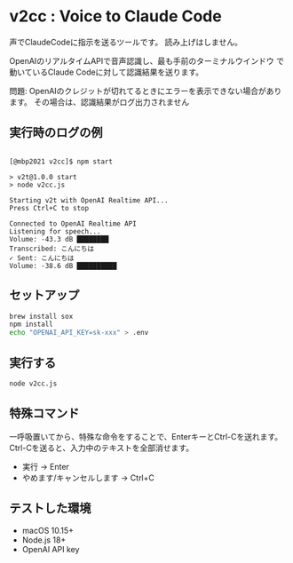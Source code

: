 # v2cc : Voice to Claude Code

声でClaudeCodeに指示を送るツールです。
読み上げはしません。

OpenAIのリアルタイムAPIで音声認識し、最も手前のターミナルウインドウ
で動いているClaude Codeに対して認識結果を送ります。


問題: OpenAIのクレジットが切れてるときにエラーを表示できない場合があります。
その場合は、認識結果がログ出力されません


## 実行時のログの例

```

[@mbp2021 v2cc]$ npm start

> v2t@1.0.0 start
> node v2cc.js

Starting v2t with OpenAI Realtime API...
Press Ctrl+C to stop

Connected to OpenAI Realtime API
Listening for speech...
Volume: -43.3 dB ████████     
Transcribed: こんにちは                           
✓ Sent: こんにちは
Volume: -38.6 dB ██████████ 

```


## セットアップ

```bash
brew install sox
npm install
echo "OPENAI_API_KEY=sk-xxx" > .env
```

## 実行する

```bash
node v2cc.js
```

## 特殊コマンド
一呼吸置いてから、特殊な命令をすることで、EnterキーとCtrl-Cを送れます。
Ctrl-Cを送ると、入力中のテキストを全部消せます。


- 実行 → Enter
- やめます/キャンセルします → Ctrl+C

## テストした環境

- macOS 10.15+
- Node.js 18+
- OpenAI API key